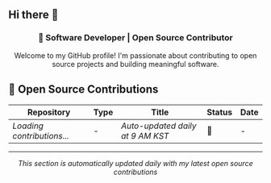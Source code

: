 ## Hi there 👋

<div align="center">

### 🚀 Software Developer | Open Source Contributor

Welcome to my GitHub profile! I'm passionate about contributing to open source projects and building meaningful software.

</div>

## 🚀 Open Source Contributions

| Repository | Type | Title | Status | Date |
|------------|------|-------|--------|------|
| *Loading contributions...* | - | *Auto-updated daily at 9 AM KST* | 🔄 | - |

---

<div align="center">

*This section is automatically updated daily with my latest open source contributions*

</div>
